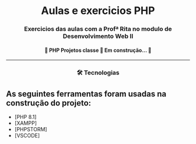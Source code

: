 <h1 align="center">Aulas e exercicios PHP</h1>

<h3 align="center">Exercicios das aulas com a Profª Rita no modulo de Desenvolvimento Web II</h3>
<h4 align="center"> 
	🚧 PHP Projetos classe 🚀 Em construção...  🚧
</h4>
<hr>
<h3 align="center">
    🛠 Tecnologias
</h3>

## As seguintes ferramentas foram usadas na construção do projeto:
- [PHP 8.1]
- [XAMPP]
- [PHPSTORM]
- [VSCODE]